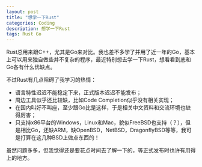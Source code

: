 ```yaml
---
layout: post
title: "想学一下Rust"
categories: Coding
description: 想学一下Rust
tags: Rust Go
---
```

Rust总用来跟C++，尤其是Go来对比。我也差不多学了并用了近一年的Go，基本上可以用来独自做些并不复杂的程序，最近特别想去学一下Rust，想看看到底和Go各有什么优缺点。

不过Rust有几点阻碍了我学习的热情：

* 语言特性迟迟不能稳定下来，正式版本迟迟不能发布；
* 周边工具似乎还比较缺，比如Code Completion似乎没有相关实现；
* 在国内叫好不叫座，至少跟Go比是这样，于是相关中文资料和交流环境也缺得厉害；
* 只支持x86平台的Windows，Linux和Mac，貌似FreeBSD也支持（？），但是相比Go，还缺ARM，缺OpenBSD，NetBSD，DragonflyBSD等等，我可是打算在这几种BSD上做点东西的！

虽然问题多多，但我觉得还是要花点时间去了解一下的，等正式发布时也许有用得上的地方。
